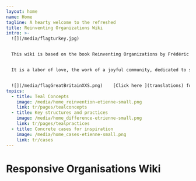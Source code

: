 ```yaml
---
layout: home
name: Home
tagline: A hearty welcome to the refreshed
title: Reinventing Organizations Wiki
intro: >-
  ![](/media/flagturkey.jpg)


  This wiki is based on the book Reinventing Organizations by Frédéric Laloux. Its primary purpose is to serve as a practical guide for leaders who are reinventing their organization and are looking for inspiration as they upgrade specific management practices in their organization.


  It is a labor of love, the work of a joyful community, dedicated to soulful organizations everywhere coming to life. We  invite you to[ join us and contribute](how-can-you-contribute)  to add cases and insights to this wiki.


  ![](/media/flagGreatBritainXXS.png)    [Click here ](translations) for accessing translations of this Wiki (Hungarian, Chinese and Spanish are available today - Polish, Russian, French and Italian are in progress)
topics:
  - title: Teal Concepts
    image: /media/home_reinvention-etienne-small.png
    link: tr/pages/tealconcepts
  - title: Key structures and practices
    image: /media/home_difference-etrienne-small.png
    link: tr/pages/tealpractices
  - title: Concrete cases for inspiration
    image: /media/home_cases-etienne-small.png
    link: tr/cases
---
```


# Responsive Organisations Wiki
